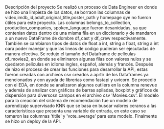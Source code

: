 Descripción del proyecto
Se realizó un proceso de Data Engineer en donde se hizo una limpieza de los datos, se borraon las columnas de video,imdb_id,adult,original_title,poster_path y homepage qye no fueron útiles para este proyecto. Las columnas belongs_to_collection, production_companies, spoken_language fueron desanidadas, ya que contenían datos dentro de una misma fila en un diccionario y de mandaron a un nuevo DataFrame de dombre df_cast y df_crew respectivamente. También se cambiaron tipos de datos de float a int, string a float, string a int oara poder manejar y que las lineas de codigo pudieran ser ejecutadas de manera efectiva. Se redujo el tamaño del Dataframe de películas df_movies2, en donde se eliminaron algunas filas con valores nulos y se quedaron películas en idioma ingles, español, alemás y francés. Después de hizo el proceso de crear las funciones para desarrollar la API, estas fueron creadas con archivos csv creados a aprtir de los Dataframes ya mencionados y con ayuda de librerias como fastapi y uvicorn. Se procedió con el EDA, en donde se analizaron algunos outliers en la columna renevue y además de analizar con gráficos de barras apiladas, boxplot y gráficos de dispersión para diversosn campos en el archivo csv 'Movies.csv'. El modelo para la creación del sistema de recomendación fue un modelo de aprendizaje supervisado KNN que se basa en buscar valores ceranos a las características que presenta una variable de entrada, en este caso se tomaron las columnas 'titile' y 'vote_average' para este modelo. Finalmente se hizo un deploy de la API.
